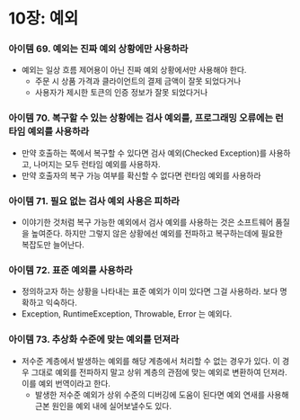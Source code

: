 # 10장: 예외

### 아이템 69. 예외는 진짜 예외 상황에만 사용하라

- 예외는 일상 흐름 제어용이 아닌 진짜 예외 상황에서만 사용해야 한다.
    - 주문 시 상품 가격과 클라이언트의 결제 금액이 잘못 되었다거나
    - 사용자가 제시한 토큰의 인증 정보가 잘못 되었다거나

### 아이템 70. 복구할 수 있는 상황에는 검사 예외를, 프로그래밍 오류에는 런타임 예외를 사용하라

- 만약 호출하는 쪽에서 복구할 수 있다면 검사 예외(Checked Exception)를 사용하고, 나머지는 모두 런타임 예외를 사용하자.
- 만약 호출자의 복구 가능 여부를 확신할 수 없다면 런타임 예외를 사용하라

### 아이템 71. 필요 없는 검사 예외 사용은 피하라

- 이야기한 것처럼 복구 가능한 예외에서 검사 예외를 사용하는 것은 소프트웨어 품질을 높여준다. 하지만 그렇지 않은 상황에선 예외를 전파하고 복구하는데에 필요한 복잡도만 늘어난다.

### 아이템 72. 표준 예외를 사용하라

- 정의하고자 하는 상황을 나타내는 표준 예외가 이미 있다면 그걸 사용하라. 보다 명확하고 익숙하다.
- Exception, RuntimeException, Throwable, Error 는 예외다.

### 아이템 73. 추상화 수준에 맞는 예외를 던져라

- 저수준 계층에서 발생하는 예외를 해당 계층에서 처리할 수 없는 경우가 있다. 이 경우 그대로 예외를 전파하지 말고 상위 계층의 관점에 맞는 예외로 변환하여 던져라. 이를 예외 번역이라고 한다.
    - 발생한 저수준 예외가 상위 수준의 디버깅에 도움이 된다면 예외 연새를 사용해 근본 원인을 예외 내에 실어보낼수도 있다.
